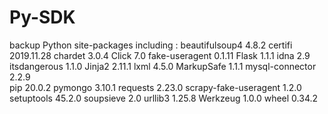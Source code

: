 # Py-SDK
backup Python site-packages
including :
beautifulsoup4        4.8.2
certifi               2019.11.28
chardet               3.0.4
Click                 7.0
fake-useragent        0.1.11
Flask                 1.1.1
idna                  2.9
itsdangerous          1.1.0
Jinja2                2.11.1
lxml                  4.5.0
MarkupSafe            1.1.1
mysql-connector       2.2.9   
pip                   20.0.2
pymongo               3.10.1
requests              2.23.0
scrapy-fake-useragent 1.2.0
setuptools            45.2.0
soupsieve             2.0
urllib3               1.25.8
Werkzeug              1.0.0
wheel                 0.34.2
